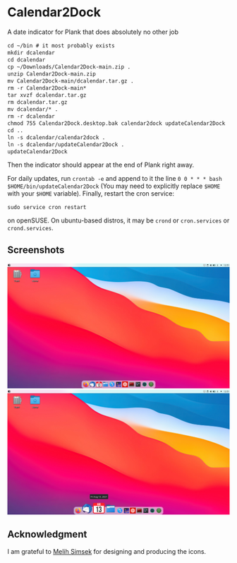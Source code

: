 # Calendar2Dock
A date indicator for Plank that does absolutely no other job

```
cd ~/bin # it most probably exists
mkdir dcalendar
cd dcalendar
cp ~/Downloads/Calendar2Dock-main.zip .
unzip Calendar2Dock-main.zip
mv Calendar2Dock-main/dcalendar.tar.gz .
rm -r Calendar2Dock-main*
tar xvzf dcalendar.tar.gz
rm dcalendar.tar.gz
mv dcalendar/* .
rm -r dcalendar
chmod 755 Calendar2Dock.desktop.bak calendar2dock updateCalendar2Dock
cd ..
ln -s dcalendar/calendar2dock .
ln -s dcalendar/updateCalendar2Dock .
updateCalendar2Dock
```

Then the indicator should appear at the end of Plank right away.

For daily updates, run `crontab -e` and append to it the line 
`0 0 * * * bash $HOME/bin/updateCalendar2Dock` (You may need to
explicitly replace `$HOME` with your `$HOME` variable). Finally, 
restart the cron service:

```
sudo service cron restart
```

on openSUSE. On ubuntu-based distros, it may be `crond` or 
`cron.services` or `crond.services`.

## Screenshots

![alt text](https://github.com/kagsimsek/Calendar2Dock/blob/main/plank_unmagnified.png?raw=true)
![alt text](https://github.com/kagsimsek/Calendar2Dock/blob/main/plank_magnified.png?raw=true)

## Acknowledgment

I am grateful to [Melih Simsek](https://simsek.pl/) for designing and 
producing the icons.
